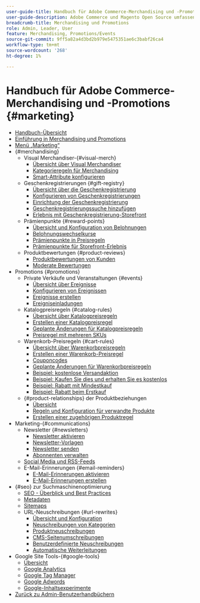 ```yaml
---
user-guide-title: Handbuch für Adobe Commerce-Merchandising und -Promotions
user-guide-description: Adobe Commerce und Magento Open Source umfassen viele Tools, mit denen Sie den Umsatz steigern, Möglichkeiten für die Kundeninteraktion schaffen und zielgerichtete Werbeaktionen einrichten können.
breadcrumb-title: Merchandising und Promotions
role: Admin, Leader, User
feature: Merchandising, Promotions/Events
source-git-commit: 9ff5a82a4d3bd2b979e5475351ae6c3babf26ca4
workflow-type: tm+mt
source-wordcount: '268'
ht-degree: 1%

---
```



# Handbuch für Adobe Commerce-Merchandising und -Promotions {#marketing}

- [Handbuch-Übersicht](guide-overview.md)
- [Einführung in Merchandising und Promotions](introduction.md)
- [Menü „Marketing“](marketing-menu.md)
- {#merchandising}
   - Visual Merchandiser-{#visual-merch}
      - [Übersicht über Visual Merchandiser](visual-merchandiser.md)
      - [Kategorieregeln für Merchandising](category-product-rules.md)
      - [Smart-Attribute konfigurieren](smart-attributes-configure.md)
   - Geschenkregistrierungen {#gift-registry}
      - [Übersicht über die Geschenkregistrierung](gift-registries.md)
      - [Konfigurieren von Geschenkregistrierungen](gift-registry-configure.md)
      - [Einrichtung der Geschenkregistrierung](gift-registry-create.md)
      - [Geschenkregistrierungssuche hinzufügen](gift-registry-search.md)
      - [Erlebnis mit Geschenkregistrierung-Storefront](gift-registry-storefront.md)
   - Prämienpunkte {#reward-points}
      - [Übersicht und Konfiguration von Belohnungen](rewards-loyalty.md)
      - [Belohnungswechselkurse](reward-exchange-rates.md)
      - [Prämienpunkte in Preisregeln](reward-points-price-rules.md)
      - [Prämienpunkte für Storefront-Erlebnis](reward-points-storefront.md)
   - Produktbewertungen {#product-reviews}
      - [Produktbewertungen von Kunden](product-reviews.md)
      - [Moderate Bewertungen](product-reviews-moderate.md)
- Promotions {#promotions}
   - Private Verkäufe und Veranstaltungen {#events}
      - [Übersicht über Ereignisse](events-private-sales.md)
      - [Konfigurieren von Ereignissen](event-configure.md)
      - [Ereignisse erstellen](event-create.md)
      - [Ereigniseinladungen](invitations.md)
   - Katalogpreisregeln {#catalog-rules}
      - [Übersicht über Katalogpreisregeln](price-rules-catalog.md)
      - [Erstellen einer Katalogpreisregel](price-rules-catalog-create.md)
      - [Geplante Änderungen für Katalogpreisregeln](price-rule-catalog-scheduled-changes.md)
      - [Preisregel mit mehreren SKUs](price-rule-multiple-sku.md)
   - Warenkorb-Preisregeln {#cart-rules}
      - [Übersicht über Warenkorbpreisregeln](price-rules-cart.md)
      - [Erstellen einer Warenkorb-Preisregel](price-rules-cart-create.md)
      - [Couponcodes](price-rules-cart-coupon.md)
      - [Geplante Änderungen für Warenkorbpreisregeln](price-rule-cart-scheduled-changes.md)
      - [Beispiel: kostenlose Versandaktion](price-rules-cart-free-shipping.md)
      - [Beispiel: Kaufen Sie dies und erhalten Sie es kostenlos](price-rules-cart-buy-this-get-that.md)
      - [Beispiel: Rabatt mit Mindestkauf](price-rule-discount-minimum-purchase.md)
      - [Beispiel: Rabatt beim Erstkauf](price-rule-discount-first-purchase.md)
   - {#product-relationships} der Produktbeziehungen
      - [Übersicht](product-relationships.md)
      - [Regeln und Konfiguration für verwandte Produkte](product-related-rules.md)
      - [Erstellen einer zugehörigen Produktregel](product-related-rule-create.md)
- Marketing-{#communications}
   - Newsletter {#newsletters}
      - [Newsletter aktivieren](newsletters.md)
      - [Newsletter-Vorlagen](newsletter-template.md)
      - [Newsletter senden](newsletter-queue.md)
      - [Abonnenten verwalten](newsletter-subscribers.md)
   - [Social Media und RSS-Feeds](social-rss.md)
   - E-Mail-Erinnerungen {#email-reminders}
      - [E-Mail-Erinnerungen aktivieren](email-reminder-rules.md)
      - [E-Mail-Erinnerungen erstellen](email-reminder-rules-create.md)
- {#seo} zur Suchmaschinenoptimierung
   - [SEO - Überblick und Best Practices](seo-overview.md)
   - [Metadaten](meta-data.md)
   - [Sitemaps](sitemap-xml.md)
   - URL-Neuschreibungen {#url-rewrites}
      - [Übersicht und Konfiguration](url-rewrite.md)
      - [Neuschreibungen von Kategorien](url-rewrite-category.md)
      - [Produktneuschreibungen](url-rewrite-product.md)
      - [CMS-Seitenumschreibungen](url-rewrite-cms-page.md)
      - [Benutzerdefinierte Neuschreibungen](url-rewrite-custom.md)
      - [Automatische Weiterleitungen](url-redirect-product-automatic.md)
- Google Site Tools-{#google-tools}
   - [Übersicht](google-tools.md)
   - [Google Analytics](google-analytics.md)
   - [Google Tag Manager](google-tag-manager.md)
   - [Google Adwords](google-adwords.md)
   - [Google-Inhaltsexperimente](google-content-experiments.md)
- [Zurück zu Admin-Benutzerhandbüchern](https://experienceleague.adobe.com/en/docs/commerce-admin/user-guides/home)

